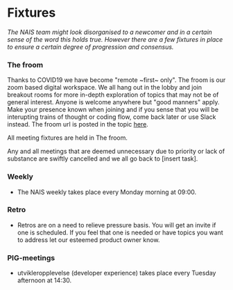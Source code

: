 # Fixtures

_The NAIS team might look disorganised to a newcomer and in a certain sense of the word this holds true. However there are a few fixtures in place to ensure a certain degree of progression and consensus._

### The froom

 Thanks to COVID19 we have become "remote ~first~ only". The froom is our zoom based digital workspace. We all hang out in the lobby and join breakout rooms for more in-depth exploration of topics that may not be of general interest. Anyone is welcome anywhere but "good manners" apply.  Make your presence known when joining and if you sense that you will be interupting trains of thought or coding flow, come back later or use Slack instead. The froom url is posted in the topic [here](https://nav-it.slack.com/archives/G013UH65QQZ). 

All meeting fixtures are held in The froom. 
 
Any and all meetings that are deemed unnecessary due to priority or lack of substance are swiftly cancelled and we all go back to [insert task]. 
	
### Weekly 

- The NAIS weekly takes place every Monday morning at 09:00. 

### Retro
 
- Retros are on a need to relieve pressure basis. You will get an invite if one is scheduled. If you feel that one is needed or have topics you want to address let our esteemed product owner know. 

### PIG-meetings 
 
- utvikleropplevelse (developer experience) takes place every Tuesday afternoon at 14:30. 
